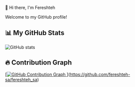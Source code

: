 👋 Hi there, I'm Fereshteh

Welcome to my GitHub profile!

## 📊 My GitHub Stats

![GitHub stats](https://github-readme-stats.vercel.app/api?username=fereshteh-sa&show_icons=true)

## 🔥 Contribution Graph

[[![GitHub Contribution Graph](https://github-readme-activity-graph.cyclic.app/graph?username=fereshteh-sa&theme=github)
](https://docs.github.com/articles/why-are-my-contributions-not-showing-up-on-my-profile)
](https://github.com/fereshteh-sa/fereshteh_sa)
